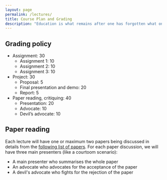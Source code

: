 ```yaml
---
layout: page
permalink: /lectures/
title: Course Plan and Grading
description: "Education is what remains after one has forgotten what one has learned in school."
---
```


## Grading policy

- Assignment: 30
    - Assignment 1: 10
    - Assignment 2: 10
    - Assignment 3: 10
- Project: 30
    - Proposal: 5 
    - Final presentation and demo: 20
    - Report: 5
- Paper reading, critiquing: 40 
    - Presentation: 20 
    - Advocate: 10
    - Devil’s advocate:  10


## Paper reading

Each lecture will have one or maximum two papers being discussed in details from the [following list of papers](https://docs.google.com/spreadsheets/d/1NrbBowJmIPeMd1z01uRKFIX0hRc7H-tRQc3j78AiTVE/edit#gid=0). For each paper discussion, we will have three main presenters (like a courtoom scenario):

- A main presenter who summarises the whole paper
- An advocate who advocates for the acceptance of the paper 
- A devil's advocate who fights for the rejection of the paper
